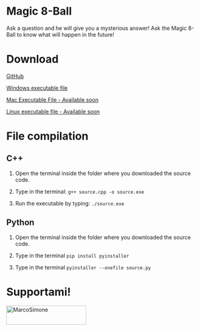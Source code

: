 # Magic 8-Ball

Ask a question and he will give you a mysterious answer! Ask the Magic 8-Ball to know what will happen in the future!

# Download 

[GitHub](---)

[Windows executable file](https://github.com/marco098/Magic-8-Ball./releases/tag/v1.0)

[Mac Executable File - Available soon](https://objects.githubusercontent.com/github-production-release-asset-2e65be/611632407/1d731867-33f0-4886-9539-216db3898396?X-Amz-Algorithm=AWS4-HMAC-SHA256&X-Amz-Credential=AKIAIWNJYAX4CSVEH53A%2F20230316%2Fus-east-1%2Fs3%2Faws4_request&X-Amz-Date=20230316T083903Z&X-Amz-Expires=300&X-Amz-Signature=48effd45ad43d41a8baf96352ce9003f46e97be44cf64b48020c18deb6a5a0f4&X-Amz-SignedHeaders=host&actor_id=69794573&key_id=0&repo_id=611632407&response-content-disposition=attachment%3B%20filename%3D8-Ball.exe&response-content-type=application%2Foctet-stream)

[Linux executable file - Available soon](---)

# File compilation

## C++

1. Open the terminal inside the folder where you downloaded the source code.

2. Type in the terminal: ```g++ source.cpp -o source.exe```

3. Run the executable by typing: ```./source.exe```

## Python

1. Open the terminal inside the folder where you downloaded the source code.

2. Type in the terminal ```pip install pyinstaller```

3. Type in the terminal ```pyinstaller --onefile source.py```

# Supportami!

<a href="https://www.buymeacoffee.com/MarcoSimone"> <img src="https://cdn.buymeacoffee.com/buttons/v2/default-yellow.png" height="50" width="210" alt="MarcoSimone" /></a>
